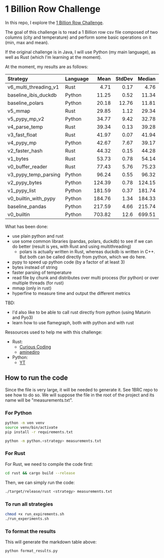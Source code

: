 # 1 Billion Row Challenge

In this repo, I explore the [1 Billion Row Challenge](https://github.com/gunnarmorling/1brc).

The goal of this challenge is to read a 1 Billion row csv file composed of two columns (city and temperature) and perform some basic operations on it (min, max and mean).

If the original challenge is in Java, I will use Python (my main language), as well as Rust (which I'm learning at the moment).

At the moment, my results are as follows:

| Strategy              | Language |   Mean | StdDev | Median |    Min |    Max |
| :-------------------- | :------- | -----: | -----: | -----: | -----: | -----: |
| v6_multi_threading_v1 | Rust     |   4.71 |   0.17 |   4.76 |   4.46 |   4.88 |
| baseline_ibis_duckdb  | Python   |  11.25 |   0.52 |  11.34 |  10.71 |  11.82 |
| baseline_polars       | Python   |  20.18 |  12.76 |  11.81 |  11.63 |  40.37 |
| v5_mmap               | Rust     |  29.85 |   1.12 |  29.34 |  29.27 |  31.84 |
| v5_pypy_mp_v2         | Python   |  34.77 |   9.42 |  32.78 |  24.41 |  46.29 |
| v4_parse_temp         | Rust     |  39.34 |   0.13 |  39.28 |  39.24 |  39.56 |
| v3_fast_float         | Rust     |  41.97 |   0.07 |  41.94 |  41.92 |  42.08 |
| v4_pypy_mp            | Python   |  42.67 |   7.67 |  39.17 |  34.52 |  54.08 |
| v2_faster_hash        | Rust     |  44.32 |   0.15 |  44.28 |  44.19 |   44.5 |
| v1_bytes              | Rust     |  53.73 |   0.78 |  54.14 |   52.4 |   54.3 |
| v0_buffer_reader      | Rust     |  77.43 |   5.76 |  75.23 |  74.19 |  87.68 |
| v3_pypy_temp_parsing  | Python   |  96.24 |   0.55 |  96.32 |  95.52 |  96.81 |
| v2_pypy_bytes         | Python   | 124.39 |   0.78 | 124.15 |  123.7 | 125.73 |
| v1_pypy_list          | Python   | 181.59 |   0.37 | 181.74 | 181.09 |    182 |
| v0_builtin_with_pypy  | Python   | 184.76 |   1.34 | 184.33 | 182.98 | 186.19 |
| baseline_pandas       | Python   | 217.59 |   4.66 | 215.74 | 214.61 | 225.84 |
| v0_builtin            | Python   | 703.82 |   12.6 | 699.51 | 695.57 | 725.97 |

What has been done:

- use plain python and rust
- use some common libraries (pandas, polars, duckdb) to see if we can do better (result is yes, with Rust and using multithreading)
  - polars is actually written in Rust, whereas duckdb is written in C++. But both can be called directly from python, which we do here.
- pypy to speed up python code (by a factor of at least 3)
- bytes instead of string
- faster parsing of temperature
- read file by chunk and distributes over multi process (for python) or over multiple threads (for rust)
- mmap (only in rust)
- hyperfine to measure time and output the different metrics

TBD:

- I'd also like to be able to call rust directly from python (using Maturin and Pyo3)
- learn how to use flamegraph, both with python and with rust

Ressources used to help me with this challenge:

- Rust:
  - [Curious Coding](https://curiouscoding.nl/posts/1brc/)
  - [aminediro](https://aminediro.com/)
- Python:
  - [YT](https://www.youtube.com/watch?v=utTaPW32gKY)

## How to run the code

Since the file is very large, it will be needed to generate it. See 1BRC repo to see how to do so. We will suppose the file in the root of the project and its name will be "measurements.txt".

### For Python

```bash
python -m ven venv
source venv/bin/activate
pip install -r requirements.txt

python -m python.<strategy> measurements.txt
```

### For Rust

For Rust, we need to compile the code first:

```bash
cd rust && cargo build --release
```

Then, we can simply run the code:

```bash
./target/release/rust <strategy> measurements.txt
```

### To run all strategies

```bash
chmod +x run_expirements.sh
./run_experiments.sh
```

### To format the results

This will generate the markdown table above:

```bash
python format_results.py
```
